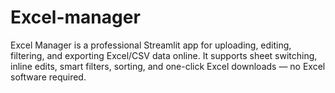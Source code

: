 # Excel-manager
Excel Manager is a professional Streamlit app for uploading, editing, filtering, and exporting Excel/CSV data online. It supports sheet switching, inline edits, smart filters, sorting, and one-click Excel downloads — no Excel software required.
